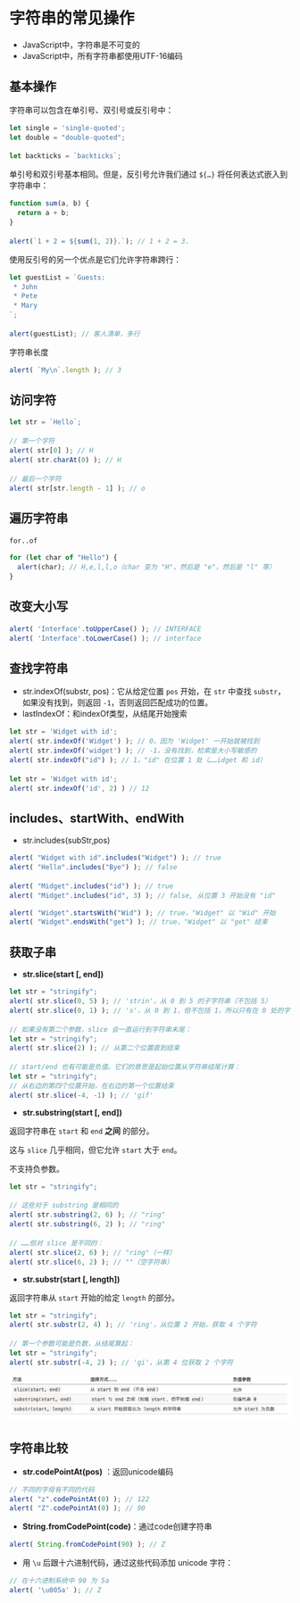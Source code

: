 # 字符串的常见操作

* JavaScript中，字符串是不可变的
* JavaScript中，所有字符串都使用UTF-16编码

## 基本操作

字符串可以包含在单引号、双引号或反引号中：

```js
let single = 'single-quoted';
let double = "double-quoted";

let backticks = `backticks`;

```

单引号和双引号基本相同。但是，反引号允许我们通过 `${…}` 将任何表达式嵌入到字符串中：

```js
function sum(a, b) {
  return a + b;
}

alert(`1 + 2 = ${sum(1, 2)}.`); // 1 + 2 = 3.
```

使用反引号的另一个优点是它们允许字符串跨行：

```js
let guestList = `Guests:
 * John
 * Pete
 * Mary
`;

alert(guestList); // 客人清单，多行
```

字符串长度

```js
alert( `My\n`.length ); // 3
```

## 访问字符

```js
let str = `Hello`;

// 第一个字符
alert( str[0] ); // H
alert( str.charAt(0) ); // H

// 最后一个字符
alert( str[str.length - 1] ); // o
```

## 遍历字符串

`for..of`

```js
for (let char of "Hello") {
  alert(char); // H,e,l,l,o（char 变为 "H"，然后是 "e"，然后是 "l" 等）
}
```

## 改变大小写

```js
alert( 'Interface'.toUpperCase() ); // INTERFACE
alert( 'Interface'.toLowerCase() ); // interface
```

## 查找字符串

* str.indexOf(substr, pos)：它从给定位置 `pos` 开始，在 `str` 中查找 `substr`，如果没有找到，则返回 `-1`，否则返回匹配成功的位置。
* lastIndexOf：和indexOf类型，从结尾开始搜索

```js
let str = 'Widget with id';
alert( str.indexOf('Widget') ); // 0，因为 'Widget' 一开始就被找到
alert( str.indexOf('widget') ); // -1，没有找到，检索是大小写敏感的
alert( str.indexOf("id") ); // 1，"id" 在位置 1 处（……idget 和 id）

let str = 'Widget with id';
alert( str.indexOf('id', 2) ) // 12
```

## includes、startWith、endWith

* str.includes(subStr,pos)

```js
alert( "Widget with id".includes("Widget") ); // true
alert( "Hello".includes("Bye") ); // false

alert( "Midget".includes("id") ); // true
alert( "Midget".includes("id", 3) ); // false, 从位置 3 开始没有 "id"
```

```js
alert( "Widget".startsWith("Wid") ); // true，"Widget" 以 "Wid" 开始
alert( "Widget".endsWith("get") ); // true，"Widget" 以 "get" 结束
```

## 获取子串

* **str.slice(start [, end])**

```js
let str = "stringify";
alert( str.slice(0, 5) ); // 'strin'，从 0 到 5 的子字符串（不包括 5）
alert( str.slice(0, 1) ); // 's'，从 0 到 1，但不包括 1，所以只有在 0 处的字符

// 如果没有第二个参数，slice 会一直运行到字符串末尾：
let str = "stringify";
alert( str.slice(2) ); // 从第二个位置直到结束

// start/end 也有可能是负值。它们的意思是起始位置从字符串结尾计算：
let str = "stringify";
// 从右边的第四个位置开始，在右边的第一个位置结束
alert( str.slice(-4, -1) ); // 'gif'
```

* **str.substring(start [, end])**

返回字符串在 `start` 和 `end` **之间** 的部分。

这与 `slice` 几乎相同，但它允许 `start` 大于 `end`。

不支持负参数。

```js
let str = "stringify";

// 这些对于 substring 是相同的
alert( str.substring(2, 6) ); // "ring"
alert( str.substring(6, 2) ); // "ring"

// ……但对 slice 是不同的：
alert( str.slice(2, 6) ); // "ring"（一样）
alert( str.slice(6, 2) ); // ""（空字符串）
```

* **str.substr(start [, length])**

返回字符串从 `start` 开始的给定 `length` 的部分。

```js
let str = "stringify";
alert( str.substr(2, 4) ); // 'ring'，从位置 2 开始，获取 4 个字符

// 第一个参数可能是负数，从结尾算起：
let str = "stringify";
alert( str.substr(-4, 2) ); // 'gi'，从第 4 位获取 2 个字符
```

<img src="String.assets/image-20210605232637530.png" alt="image-20210605232637530" style="zoom:50%;" />

## 字符串比较

* **str.codePointAt(pos)** ：返回unicode编码

```js
// 不同的字母有不同的代码
alert( "z".codePointAt(0) ); // 122
alert( "Z".codePointAt(0) ); // 90
```

* **String.fromCodePoint(code)**：通过code创建字符串

```js
alert( String.fromCodePoint(90) ); // Z
```

* 用 `\u` 后跟十六进制代码，通过这些代码添加 unicode 字符：

```js
// 在十六进制系统中 90 为 5a
alert( '\u005a' ); // Z
```

